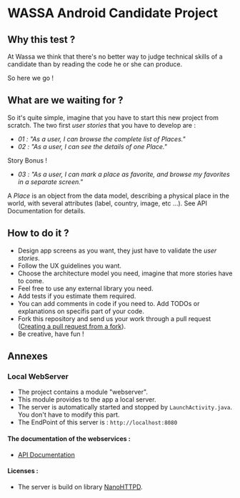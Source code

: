 # WASSA Android Candidate Project

## Why this test ?

At Wassa we think that there's no better way to judge technical skills of a candidate than by reading the code he or she can produce.

So here we go !

## What are we waiting for ?

So it's quite simple, imagine that you have to start this new project from scratch.
The two first *user stories* that you have to develop are :

- *01 :  "As a user, I can browse the complete list of Places."*
- *02 :  "As a user, I can see the details of one Place."*

Story Bonus !
- *03 :  "As a user, I can mark a place as favorite, and browse my favorites in a separate screen."*

A *Place* is an object from the data model, describing a physical place in the world, with several attributes (label, country, image, etc ...).
See API Documentation for details.


## How to do it ?

- Design app screens as you want, they just have to validate the *user stories*.
- Follow the UX guidelines you want.
- Choose the architecture model you need, imagine that more stories have to come.
- Feel free to use any external library you need.
- Add tests if you estimate them required.
- You can add comments in code if you need to. Add TODOs or explanations on specifis part of your code.
- Fork this repository and send us your work through a pull request ([Creating a pull request from a fork](https://help.github.com/articles/creating-a-pull-request-from-a-fork/)).
- Be creative, have fun !


## Annexes

### Local WebServer

- The project contains a module "webserver".
- This module provides to the app a local server.
- The server is automatically started and stopped by `LaunchActivity.java`. You don't have to modify this part.
- The EndPoint of this server is : `http://localhost:8080`


#### The documentation of the webservices :

* [API Documentation](/webserver/API_DOCUMENTATION.md)


#### Licenses :

* The server is build on library [NanoHTTPD](https://github.com/NanoHttpd/nanohttpd).



